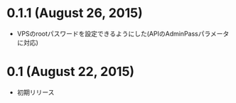 # 0.1.1 (August 26, 2015)
  - VPSのrootパスワードを設定できるようにした(APIのAdminPassパラメータに対応)

# 0.1 (August 22, 2015)

  - 初期リリース
